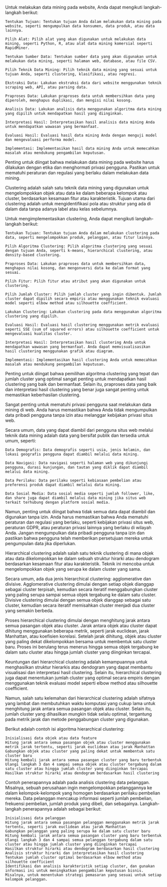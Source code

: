 Untuk melakukan data mining pada website, Anda dapat mengikuti langkah-langkah berikut:

    Tentukan Tujuan: Tentukan tujuan Anda dalam melakukan data mining pada website, seperti mengumpulkan data konsumen, data produk, atau data lainnya.

    Pilih Alat: Pilih alat yang akan digunakan untuk melakukan data mining, seperti Python, R, atau alat data mining komersial seperti RapidMiner.

    Tentukan Sumber Data: Tentukan sumber data yang akan digunakan untuk melakukan data mining, seperti halaman web, database, atau file CSV.

    Pilih Teknik Data Mining: Pilih teknik data mining yang sesuai untuk tujuan Anda, seperti clustering, klasifikasi, atau regresi.

    Ekstraksi Data: Lakukan ekstraksi data dari website menggunakan teknik scraping web, API, atau parsing data.

    Praproses Data: Lakukan praproses data untuk membersihkan data yang diperoleh, menghapus duplikasi, dan mengisi nilai kosong.

    Analisis Data: Lakukan analisis data menggunakan algoritma data mining yang dipilih untuk mendapatkan hasil yang diinginkan.

    Interpretasi Hasil: Interpretasikan hasil analisis data mining Anda untuk mendapatkan wawasan yang bermanfaat.

    Evaluasi Hasil: Evaluasi hasil data mining Anda dengan menguji model dan mengevaluasi performa model.

    Implementasi: Implementasikan hasil data mining Anda untuk memecahkan masalah atau mendukung pengambilan keputusan.

Penting untuk diingat bahwa melakukan data mining pada website harus dilakukan dengan etika dan menghormati privasi pengguna. Pastikan untuk mematuhi peraturan dan regulasi yang berlaku dalam melakukan data mining.

Clustering adalah salah satu teknik data mining yang digunakan untuk mengelompokkan objek atau data ke dalam beberapa kelompok atau cluster, berdasarkan kesamaan fitur atau karakteristik. Tujuan utama dari clustering adalah untuk mengidentifikasi pola atau struktur yang ada di dalam data tanpa adanya label atau kelas sebelumnya.

Untuk mengimplementasikan clustering, Anda dapat mengikuti langkah-langkah berikut:

    Tentukan Tujuan: Tentukan tujuan Anda dalam melakukan clustering pada data, seperti mengelompokkan produk, pelanggan, atau fitur lainnya.

    Pilih Algoritma Clustering: Pilih algoritma clustering yang sesuai dengan tujuan Anda, seperti k-means, hierarchical clustering, atau density-based clustering.

    Praproses Data: Lakukan praproses data untuk membersihkan data, menghapus nilai kosong, dan mengonversi data ke dalam format yang sesuai.

    Pilih Fitur: Pilih fitur atau atribut yang akan digunakan untuk clustering.

    Pilih Jumlah Cluster: Pilih jumlah cluster yang ingin dibentuk. Jumlah cluster dapat dipilih secara empiris atau menggunakan teknik evaluasi model seperti elbow method atau silhouette coefficient.

    Lakukan Clustering: Lakukan clustering pada data menggunakan algoritma clustering yang dipilih.

    Evaluasi Hasil: Evaluasi hasil clustering menggunakan metrik evaluasi seperti SSE (sum of squared errors) atau silhouette coefficient untuk mengevaluasi kualitas cluster.

    Interpretasi Hasil: Interpretasikan hasil clustering Anda untuk mendapatkan wawasan yang bermanfaat. Anda dapat memvisualisasikan hasil clustering menggunakan grafik atau diagram.

    Implementasi: Implementasikan hasil clustering Anda untuk memecahkan masalah atau mendukung pengambilan keputusan.

Penting untuk diingat bahwa pemilihan algoritma clustering yang tepat dan jumlah cluster yang optimal sangat penting untuk mendapatkan hasil clustering yang baik dan bermanfaat. Selain itu, praproses data yang baik dan interpretasi hasil clustering yang benar juga sangat penting untuk memastikan keberhasilan clustering.

Sangat penting untuk mematuhi privasi pengguna saat melakukan data mining di web. Anda harus memastikan bahwa Anda tidak mengumpulkan data pribadi pengguna tanpa izin atau melanggar kebijakan privasi situs web.

Secara umum, data yang dapat diambil dari pengguna situs web melalui teknik data mining adalah data yang bersifat publik dan tersedia untuk umum, seperti:

    Data Demografis: Data demografis seperti usia, jenis kelamin, dan lokasi geografis pengguna dapat diambil melalui data mining.

    Data Navigasi: Data navigasi seperti halaman web yang dikunjungi pengguna, durasi kunjungan, dan tautan yang diklik dapat diambil melalui data mining.

    Data Perilaku: Data perilaku seperti kebiasaan pembelian atau preferensi produk dapat diambil melalui data mining.

    Data Sosial Media: Data sosial media seperti jumlah follower, like, dan share juga dapat diambil melalui data mining jika situs web terkait terhubung dengan platform sosial media.

Namun, penting untuk diingat bahwa tidak semua data dapat diambil dan digunakan tanpa izin. Anda harus memastikan bahwa Anda mematuhi peraturan dan regulasi yang berlaku, seperti kebijakan privasi situs web, peraturan GDPR, atau peraturan privasi lainnya yang berlaku di wilayah Anda. Jangan mengumpulkan data pribadi pengguna tanpa izin dan pastikan bahwa pengguna telah memberikan persetujuan mereka untuk pengumpulan data jika diperlukan.

Hierarchical clustering adalah salah satu teknik clustering di mana objek atau data dikelompokkan ke dalam sebuah struktur hirarki atau dendogram berdasarkan kesamaan fitur atau karakteristik. Teknik ini mencoba untuk mengelompokkan objek yang serupa ke dalam cluster yang sama.

Secara umum, ada dua jenis hierarchical clustering: agglomerative dan divisive. Agglomerative clustering dimulai dengan setiap objek dianggap sebagai cluster terpisah, kemudian secara iteratif menggabungkan cluster yang paling serupa sampai semua objek tergabung ke dalam satu cluster. Divisive clustering dimulai dengan semua objek dianggap sebagai satu cluster, kemudian secara iteratif memisahkan cluster menjadi dua cluster yang semakin berbeda.

Proses hierarchical clustering dimulai dengan menghitung jarak antara semua pasangan objek atau cluster. Jarak antara objek atau cluster dapat dihitung menggunakan beberapa metrik, seperti jarak euclidean, jarak Manhattan, atau koefisien korelasi. Setelah jarak dihitung, objek atau cluster yang paling dekat dikelompokkan bersama untuk membentuk satu cluster baru. Proses ini berulang terus menerus hingga semua objek tergabung ke dalam satu cluster atau hingga jumlah cluster yang diinginkan tercapai.

Keuntungan dari hierarchical clustering adalah kemampuannya untuk menghasilkan struktur hierarkis atau dendogram yang dapat membantu visualisasi dan interpretasi hasil clustering. Selain itu, hierarchical clustering juga dapat menentukan jumlah cluster yang optimal secara empiris dengan menggunakan teknik evaluasi model seperti elbow method atau silhouette coefficient.

Namun, salah satu kelemahan dari hierarchical clustering adalah sifatnya yang lambat dan membutuhkan waktu komputasi yang cukup lama untuk menghitung jarak antara semua pasangan objek atau cluster. Selain itu, jumlah cluster yang dihasilkan mungkin tidak selalu optimal, tergantung pada metrik jarak dan metode penggabungan cluster yang digunakan.

Berikut adalah contoh isi algoritma hierarchical clustering:

    Inisialisasi data objek atau data feature
    Hitung jarak antara semua pasangan objek atau cluster menggunakan metrik jarak tertentu, seperti jarak euclidean atau jarak Manhattan
    Gabungkan objek atau cluster yang paling dekat untuk membentuk satu cluster baru
    Hitung kembali jarak antara semua pasangan cluster yang baru terbentuk
    Ulangi langkah 3 dan 4 sampai semua objek atau cluster tergabung dalam satu cluster atau hingga jumlah cluster yang diinginkan tercapai
    Hasilkan struktur hirarki atau dendogram berdasarkan hasil clustering

Contoh penerapannya adalah pada analisis clustering data pelanggan. Misalnya, sebuah perusahaan ingin mengelompokkan pelanggannya ke dalam kelompok-kelompok yang homogen berdasarkan perilaku pembelian mereka. Data pelanggan mencakup informasi seperti jumlah pembelian, frekuensi pembelian, jumlah produk yang dibeli, dan sebagainya. Langkah-langkah penerapannya adalah sebagai berikut:

    Inisialisasi data pelanggan
    Hitung jarak antara semua pasangan pelanggan menggunakan metrik jarak tertentu, seperti jarak euclidean atau jarak Manhattan
    Gabungkan pelanggan yang paling serupa ke dalam satu cluster baru
    Hitung kembali jarak antara semua pasangan cluster yang baru terbentuk
    Ulangi langkah 3 dan 4 sampai semua pelanggan tergabung dalam satu cluster atau hingga jumlah cluster yang diinginkan tercapai
    Hasilkan struktur hirarki atau dendogram berdasarkan hasil clustering
    Analisis struktur hirarki dan interpretasikan hasil clustering
    Tentukan jumlah cluster optimal berdasarkan elbow method atau silhouette coefficient
    Identifikasi dan analisis karakteristik setiap cluster, dan gunakan informasi ini untuk meningkatkan pengambilan keputusan bisnis. Misalnya, untuk menentukan strategi pemasaran yang sesuai untuk setiap kelompok pelanggan.